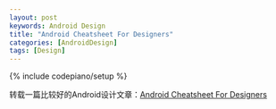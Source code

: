 ```yaml
---
layout: post
keywords: Android Design
title: "Android Cheatsheet For Designers"
categories: [AndroidDesign]
tags: [Design]
---
```

{% include codepiano/setup %}

转载一篇比较好的Android设计文章：[Android Cheatsheet For Designers](http://petrnohejl.github.io/Android-Cheatsheet-For-Graphic-Designers/#screen-densities-and-icon-dimensions)